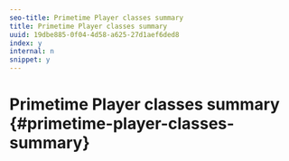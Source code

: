 ```yaml
---
seo-title: Primetime Player classes summary
title: Primetime Player classes summary
uuid: 19dbe885-0f04-4d58-a625-27d1aef6ded8
index: y
internal: n
snippet: y
---
```


# Primetime Player classes summary {#primetime-player-classes-summary}

